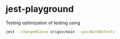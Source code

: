 # jest-playground

Testing optimization of testing using 
```sh
jest --changedSince origin/main --passWithNoTests
```
